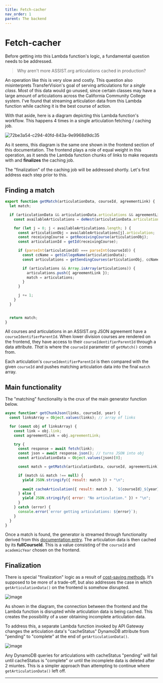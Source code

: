 ```yaml
---
title: Fetch-cacher
nav_order: 1
parent: The backend
---
```


# Fetch-cacher

Before getting into this Lambda function's logic, a fundamental question needs to be addressed.

> Why aren't more ASSIST.org articulations cached in production?

An operation like this is very slow and costly. This question also misinterprets TransferVision's goal of serving articulations for a *single class*. Most of this data would go unused, since certain classes may have a large amount of articulations across the California Community College system. I've found that streaming articulation data from this Lambda function while caching it is the best course of action.

With that aside, here is a diagram depicting this Lambda function's workflow. This happens 4 times in a single articulation fetching / caching job.

![72be3a54-c294-40fd-843a-9e9968d9dc35](https://github.com/user-attachments/assets/26025cf8-7e0e-4ad4-bdc6-22f28e347ed3)

As it seems, this diagram is the same one shown in the frontend section of this documentation. The frontend plays a role of equal weight in this operation, as it sends the Lambda function chunks of links to make requests with and **finalizes** the caching job.

The "finalization" of the caching job will be addressed shortly. Let's first address each step prior to this.

## Finding a match

```js
export function getMatch(articulationData, courseId, agreementLink) {
  let match;

  if (articulationData && articulationData.articulations && agreementLink) {
    const availableArticulations = deNest(articulationData.articulations);

    for (let j = 0; j < availableArticulations.length; ) {
      const articulationObj = availableArticulations[j].articulation;
      const receivingCourse = getReceivingCourse(articulationObj);
      const articulationId = getId(receivingCourse);

      if (parseInt(articulationId) === parseInt(courseId)) {
        const ccName = getCollegeName(articulationData);
        const articulations = getSendingCourses(articulationObj, ccName);

        if (articulations && Array.isArray(articulations)) {
          articulations.push({ agreementLink });
          match = articulations;
        }
      }

      j += 1;
    }
  }
  

  return match;
}
```

All courses and articulations in an ASSIST.org JSON agreement have a ```courseIdentifierParentId```. When lower division courses are rendered on the frontend, they have access to their ```courseIdentifierParentId``` through a data attribute. *That* is where the ```courseId``` parameter of ```getMatch()``` comes from.

Each articulation's ```courseIdentifierParentId``` is then compared with the given ```courseId``` and pushes matching articulation data into the final ```match``` array.

## Main functionality

The "matching" functionality is the crux of the main generator function below.

```js
async function* getChunkJson(links, courseId, year) {
  const linksArray = Object.values(links); // array of links

  for (const obj of linksArray) {
    const link = obj.link;
    const agreementLink = obj.agreementLink;

    try {
      const response = await fetch(link);
      const json = await response.json(); // turns JSON into obj
      const articulationData = Object.values(json)[0];

      const match = getMatch(articulationData, courseId, agreementLink);

      if (match && match !== null) {
        yield JSON.stringify({ result: match }) + "\n";
        
        await cacheArticulation({ result: match }, `${courseId}_${year}`);
      } else {
        yield JSON.stringify({ error: "No articulation." }) + "\n";
      }
    } catch (error) {
      console.error(`error getting articulations: ${error}`);
    }
  }
}
```

Once a match is found, the generator is streamed through functionality derived from this [documentation entry](https://nodejs.org/api/stream.html#streams-compatibility-with-async-generators-and-async-iterators). The articulation data is then cached by its **fullCourseId**. This is a value consisting of the ```courseId``` and ```academicYear``` chosen on the frontend. 

## Finalization

There is special "finalization" logic as a result of [cost-saving methods](https://michaelrgarcia.github.io/transfervision-docs/docs/backend/costsavers.html). It's supposed to be more of a trade-off, but also addresses the case in which ```getArticulationData()``` on the frontend is somehow disrupted.

![image](https://github.com/user-attachments/assets/108d0c7e-9ed2-4699-b28a-fddd95aeb2d3)

As shown in the diagram, the connection between the frontend and the Lambda function is disrupted while articulation data is being cached. This creates the possibility of a user obtaining incomplete articulation data.

To address this, a separate Lambda function invoked by API Gateway changes the articulation data's "cacheStatus" DynamoDB attribute from "pending" to "complete" at the end of ```getArticulationData()```. 

![image](https://github.com/user-attachments/assets/e6b75e16-cba1-4a17-8bad-d9a69f70c7fc)

Any DynamoDB queries for articulations with cacheStatus "pending" will fail until cacheStatus is "complete" or until the incomplete data is deleted after 2 miuntes. This is a simpler approach than attempting to continue where ```getArticulationData()``` left off.

----
